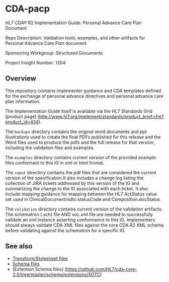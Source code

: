 # CDA-pacp
HL7 CDA® R2 Implementation Guide: Personal Advance Care Plan Document

Repo Description: Validation tools, examples, and other artifacts for Personal Advance Care Plan document

Sponsoring Workgroup: Structured Documents

Project Insight Number: 1204

## Overview
This repository contains implementer guidance and CDA templates defined for the exchange of personal advance directives and personal advance care plan information. 

The Implementation Guide itself is available via the HL7 Standards Grid [product page] (http://www.hl7.org/implement/standards/product_brief.cfm?product_id=434).

The `backups` directory contains the original word documents and ppt illustrations used to create the final PDFs published for this release and the Word files used to produce the pdfs and the full release for that version, including the validation files and examples.

The `examples` directory contains current version of the provided example files conformant to this IG in xml or html format. 

The `input` directory contains the pdf files that are considered the current version of the specification.It also includes a change log listing the collection of JIRA tickets addressed by this version of the IG and summarizing the change to the IG associated with each ticket. It also include mapping guidance for mapping between the HL7 ActStatus value set used in ClinicalDocument/sdtc:statusCode and Composition.docStatus.

The `validation` directory contains current version of the validation artifacts. The schematron (.sch) file AND voc.xml file are needed to successfully validate an xml instance asserting conformance to this IG. Implementers should always validate CDA XML 
files against the core CDA R2 XML schema before validating against the schematron for a specific IG.


## See also
* [Transform/Stylesheet files](https://hl7.org/permalink/?CDAStyleSheet)
* [Schema files](https://hl7.org/permalink/?CDAR2.0schema)
* [Extention Schema files] (https://github.com/HL7/cda-core-2.0/tree/master/schema/extensions/SDTC)
